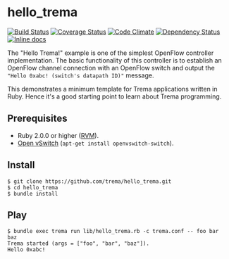 hello_trema
===========

[![Build Status](http://img.shields.io/travis/trema/hello_trema/develop.svg?style=flat)][travis]
[![Coverage Status](http://img.shields.io/coveralls/trema/hello_trema/develop.svg?style=flat)][coveralls]
[![Code Climate](http://img.shields.io/codeclimate/github/trema/hello_trema.svg?style=flat)][codeclimate]
[![Dependency Status](http://img.shields.io/gemnasium/trema/hello_trema.svg?style=flat)][gemnasium]
[![Inline docs](http://inch-ci.org/github/trema/hello_trema.png?branch=develop)][inch]

The "Hello Trema!" example is one of the simplest OpenFlow controller
implementation. The basic functionality of this controller is to
establish an OpenFlow channel connection with an OpenFlow switch and
output the `"Hello 0xabc! (switch's datapath ID)"` message.

This demonstrates a minimum template for Trema applications written in
Ruby. Hence it's a good starting point to learn about Trema
programming.

[travis]: http://travis-ci.org/trema/hello_trema
[coveralls]: https://coveralls.io/r/trema/hello_trema
[codeclimate]: https://codeclimate.com/github/trema/hello_trema
[gemnasium]: https://gemnasium.com/trema/hello_trema
[inch]: http://inch-ci.org/github/trema/hello_trema


Prerequisites
-------------

* Ruby 2.0.0 or higher ([RVM][rvm]).
* [Open vSwitch][openvswitch] (`apt-get install openvswitch-switch`).

[rvm]: https://rvm.io/
[openvswitch]: https://openvswitch.org/


Install
-------

```
$ git clone https://github.com/trema/hello_trema.git
$ cd hello_trema
$ bundle install
```


Play
----

```
$ bundle exec trema run lib/hello_trema.rb -c trema.conf -- foo bar baz
Trema started (args = ["foo", "bar", "baz"]).
Hello 0xabc!
```
